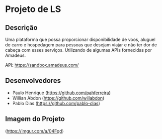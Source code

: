 # Projeto de LS

## Descrição

Uma plataforma que possa proporcionar disponibilidade de voos, aluguel de carro e hospedagem para pessoas que desejam viajar e não ter dor de cabeça com esses serviços. Utilizando de algumas APIs fornecidas por Amadeus.

API: https://sandbox.amadeus.com/

## Desenvolvedores

* Paulo Henrique (https://github.com/pahferreira)
* Willian Abdon (https://github.com/willabdon)
* Pablo Dias (https://github.com/pablo-dias)

## Imagem do Projeto
(https://imgur.com/a/04Fqd)
